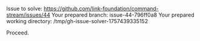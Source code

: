 Issue to solve: https://github.com/link-foundation/command-stream/issues/44
Your prepared branch: issue-44-796ff0a8
Your prepared working directory: /tmp/gh-issue-solver-1757439335152

Proceed.